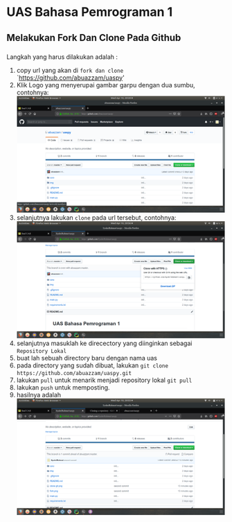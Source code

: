 # UAS Bahasa Pemrograman 1

## Melakukan Fork Dan Clone Pada Github <h3>

Langkah yang harus dilakukan adalah :
1. copy url yang akan di `fork dan clone` `https://github.com/abuazzam/uaspy'
2. Klik Logo yang menyerupai gambar garpu dengan dua sumbu, contohnya:
![screenshoot](https://github.com/SyahriRahmat/uaspy/blob/master/fork.png)
3. selanjutnya lakukan `clone` pada url tersebut, contohnya:
![screenshoot](https://github.com/SyahriRahmat/uaspy/blob/master/clone%20git.png)
4. selanjutnya masuklah ke direcectory yang diinginkan sebagai `Repository Lokal` 
5. buat lah sebuah directory baru dengan nama uas
6. pada directory yang sudah dibuat, lakukan `git clone https://github.com/abuazzam/uaspy.git`
7. lakukan `pull` untuk menarik menjadi repository lokal `git pull`
8. lakukan `push` untuk memposting.
9. hasilnya adalah
![screenshoot](https://github.com/SyahriRahmat/uaspy/blob/master/hasil.png)

